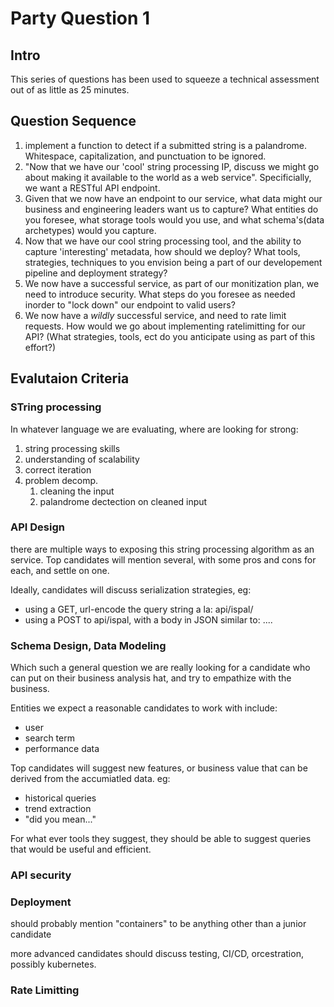 # Party Question 1
## Intro
This series of questions has been used to squeeze a technical assessment out of as little as 25 minutes.

## Question Sequence
1. implement a function to detect if a submitted string is a palandrome. Whitespace, capitalization, and punctuation to be ignored.
1. "Now that we have our 'cool' string processing IP, discuss we might go about making it available to the world as a web service". Specificially, we want a RESTful API endpoint. 
1. Given that we now have an endpoint to our service, what data might our business and engineering leaders want us to capture? What entities do you foresee, what storage tools would you use, and what schema's(data archetypes) would you capture.
1. Now that we have our cool string processing tool, and the ability to capture 'interesting' metadata, how should we deploy? What tools, strategies, techniques to you envision being a part of our developement pipeline and deployment strategy?
1. We now have a successful service, as part of our monitization plan, we need to introduce security. What steps do you foresee as needed inorder to "lock down" our endpoint to valid users?
1. We now have a *wildly* successful service, and need to rate limit requests. How would we go about implementing ratelimitting for our API? (What strategies, tools, ect do you anticipate using as part of this effort?)

## Evalutaion Criteria
### STring processing
In whatever language we are evaluating, where are looking for strong:
1. string processing skills
1. understanding of scalability
1. correct iteration
1. problem decomp.
   1. cleaning the input
   1. palandrome dectection on cleaned input

### API Design
there are multiple ways to exposing this string processing algorithm as an service. Top candidates will mention several, with some pros and cons for each, and settle on one.

Ideally, candidates will discuss serialization strategies, eg:
- using a GET, url-encode the query string a la: api/ispal/<uslencoded str>
- using a POST to api/ispal, with a body in JSON similar to: ....

### Schema Design, Data Modeling
Which such a general question we are really looking for a candidate who can put on their business analysis hat, and try to empathize with the business.

Entities we expect a reasonable candidates to work with include:
- user
- search term
- performance data

Top candidates will suggest new features, or business value that can be derived from the accumiatled data. eg:
- historical queries
- trend extraction
- "did you mean..."

For what ever tools they suggest, they should be able to suggest queries that would be useful and efficient.

### API security
### Deployment
should probably mention "containers" to be anything other than a junior candidate

more advanced candidates should discuss testing, CI/CD, orcestration, possibly kubernetes. 

### Rate Limitting


